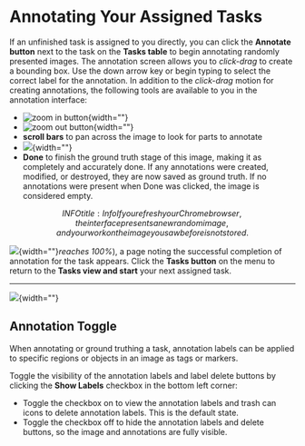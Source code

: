 # Annotating Your Assigned Tasks

If an unfinished task is assigned to you directly, you can click the **Annotate button** next to the task on the **Tasks table** to begin annotating randomly presented images. The annotation screen allows you to *click-drag* to create a bounding box. Use the down arrow key or begin typing to select the correct label for the annotation. In addition to the *click-drag* motion for creating annotations, the following tools are available to you in the annotation interface:

* ![zoom in button](https://lh4.googleusercontent.com/ySlf6UPYFFO25h6NoOWLOhT4Zt2b9P-6P56x6HrOp8USOTwEBd3RZm-8Iy7yRfKzxWQUmGNkDpHmXZCjjuVbKb8Wkai1CXtFPaKKfvh7kYzXnfhdr1LPZwwdl8B48Ny_drX2IA41iwPocI0iF2lH5ue9yr4JPm3khz81C7MaMBwlJTlPVxXcEnOPf4BwDA){width=""}
* ![zoom out button](https://lh5.googleusercontent.com/6zMNykmY9AzY4nQNa5XW3K5-7L1ue_2SWWn8ymXFfZIh6WQZlqDOgAetOe7s4Hv-u0_xiQDvph3Kl-IYAzAbjdhFHBCmN4qia_YNueIH3HM3aIi73WyRu8LZNzg1LDy-6hrZ3eCeVw1MpVa_YsWcDgRR4qRj4D3Nk_wMc1TUNBaf3dDt0plyCubr0uRRsA){width=""}
* **scroll bars** to pan across the image to look for parts to annotate
* ![](https://lh3.googleusercontent.com/AMUc5oxKCLOJkUn0D51cWbJdSwIP6i3dZ00jK2m1VlP6UHaH0bBd1yBzixwHVCieiIFytAE3W4FoRZQ-zZFfEhI-TBIotPPnl4SKlPAc-VnpNIgeHJyNezYzc0G14tbYCP_MW2nrw1P6t5SVKeEf4TWM_uN96QnILAmehk5A0IQboLRYEeZE5BegCX9GEg){width=""}
* **Done** to finish the ground truth stage of this image, making it as completely and accurately done. If any annotations were created, modified, or destroyed, they are now saved as ground truth. If no annotations were present when Done was clicked, the image is considered empty.

$$INFO
title: Info
If you refresh your Chrome browser, the interface presents a new random image, and your work on the image you saw before is not stored.
$$

![](https://lh3.googleusercontent.com/bj7_F7PvPBRJ40C61FxdUX_7Brg0ls_I-JWjUO0IypEZPl0HJpymWL5c-rnzs7FfDiCACMOONUldjwuI3x17RTHb5Xxdzvj71466U6Yx420DPXzHF-spYBDWHdmUFPNRWDX12OhdzmFoOnwTJ3XJPNVuLa8qBzX-QYQgEtiu9lYFVT4fZgls5rDyamsyrQ){width=""}*reaches 100%*), a page noting the successful completion of annotation for the task appears. Click the **Tasks button** on the menu to return to the **Tasks view and start** your next assigned task.

***

![](https://lh5.googleusercontent.com/D0n6rPk2ohVz4Bm-OYgC8mGPNj_xQ9b2XUVkdJ0BTrAgHC_oBV76w4ylrZxCI4QmpLS13AzJD4UdwyZvgYMEkMk_01peD16dP_ute1XH3R30iA8zzEcHc6HzeEgHeGzgYpjRJVU6ZFTuUyARzf-yFZfZCJoPntZ6KxRjRvyUAdBabBq3VQfXq9VSrCYZpA){width=""}

## Annotation Toggle

When annotating or ground truthing a task, annotation labels can be applied to specific regions or objects in an image as tags or markers.

Toggle the visibility of the annotation labels and label delete buttons by clicking the **Show Labels** checkbox in the bottom left corner:

* Toggle the checkbox on to view the annotation labels and trash can icons to delete annotation labels. This is the default state.
* Toggle the checkbox off to hide the annotation labels and delete buttons, so the image and annotations are fully visible.